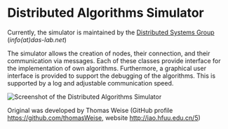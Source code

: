 # Distributed Algorithms Simulator

Currently, the simulator is maintained by the [Distributed Systems Group](http://www.uni-kassel.de/eecs/vs) (*info(at)das-lab.net*)

The simulator allows the creation of nodes, their connection, and their communication via messages. Each of these classes provide interface for the implementation of own algorithms. Furthermore, a graphical user interface is provided to support the debugging of the algorithms. This is supported by a log and adjustable communication speed.

![Screenshot of the Distributed Algorithms Simulator](simulator/img/Screenshot.png)

Original was developed by Thomas Weise (GitHub profile https://github.com/thomasWeise, website http://iao.hfuu.edu.cn/5)
